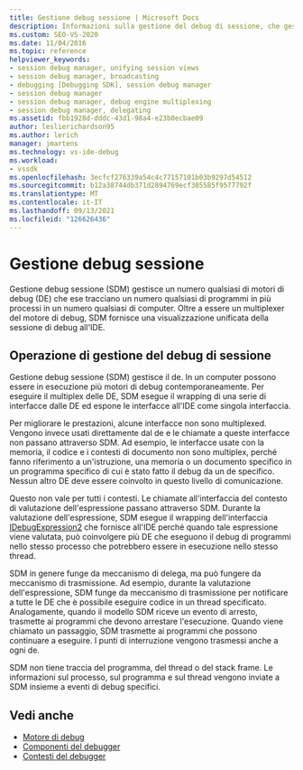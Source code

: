 ```yaml
---
title: Gestione debug sessione | Microsoft Docs
description: Informazioni sulla gestione del debug di sessione, che gestisce più motori di debug per il debug di programmi in più processi in un numero qualsiasi di computer.
ms.custom: SEO-VS-2020
ms.date: 11/04/2016
ms.topic: reference
helpviewer_keywords:
- session debug manager, unifying session views
- session debug manager, broadcasting
- debugging [Debugging SDK], session debug manager
- session debug manager
- session debug manager, debug engine multiplexing
- session debug manager, delegating
ms.assetid: fbb1928d-dddc-43d1-98a4-e23b0ecbae09
author: leslierichardson95
ms.author: lerich
manager: jmartens
ms.technology: vs-ide-debug
ms.workload:
- vssdk
ms.openlocfilehash: 3ecfcf276339a54c4c77157101b03b9297d54512
ms.sourcegitcommit: b12a38744db371d2894769ecf305585f9577792f
ms.translationtype: MT
ms.contentlocale: it-IT
ms.lasthandoff: 09/13/2021
ms.locfileid: "126626436"
---
```

# <a name="session-debug-manager"></a>Gestione debug sessione
Gestione debug sessione (SDM) gestisce un numero qualsiasi di motori di debug (DE) che ese tracciano un numero qualsiasi di programmi in più processi in un numero qualsiasi di computer. Oltre a essere un multiplexer del motore di debug, SDM fornisce una visualizzazione unificata della sessione di debug all'IDE.

## <a name="session-debug-manager-operation"></a>Operazione di gestione del debug di sessione
 Gestione debug sessione (SDM) gestisce il de. In un computer possono essere in esecuzione più motori di debug contemporaneamente. Per eseguire il multiplex delle DE, SDM esegue il wrapping di una serie di interfacce dalle DE ed espone le interfacce all'IDE come singola interfaccia.

 Per migliorare le prestazioni, alcune interfacce non sono multiplexed. Vengono invece usati direttamente dal de e le chiamate a queste interfacce non passano attraverso SDM. Ad esempio, le interfacce usate con la memoria, il codice e i contesti di documento non sono multiplex, perché fanno riferimento a un'istruzione, una memoria o un documento specifico in un programma specifico di cui è stato fatto il debug da un de specifico. Nessun altro DE deve essere coinvolto in questo livello di comunicazione.

 Questo non vale per tutti i contesti. Le chiamate all'interfaccia del contesto di valutazione dell'espressione passano attraverso SDM. Durante la valutazione dell'espressione, SDM esegue il wrapping dell'interfaccia [IDebugExpression2](../../extensibility/debugger/reference/idebugexpression2.md) che fornisce all'IDE perché quando tale espressione viene valutata, può coinvolgere più DE che eseguono il debug di programmi nello stesso processo che potrebbero essere in esecuzione nello stesso thread.

 SDM in genere funge da meccanismo di delega, ma può fungere da meccanismo di trasmissione. Ad esempio, durante la valutazione dell'espressione, SDM funge da meccanismo di trasmissione per notificare a tutte le DE che è possibile eseguire codice in un thread specificato. Analogamente, quando il modello SDM riceve un evento di arresto, trasmette ai programmi che devono arrestare l'esecuzione. Quando viene chiamato un passaggio, SDM trasmette ai programmi che possono continuare a eseguire. I punti di interruzione vengono trasmessi anche a ogni de.

 SDM non tiene traccia del programma, del thread o del stack frame. Le informazioni sul processo, sul programma e sul thread vengono inviate a SDM insieme a eventi di debug specifici.

## <a name="see-also"></a>Vedi anche
- [Motore di debug](../../extensibility/debugger/debug-engine.md)
- [Componenti del debugger](../../extensibility/debugger/debugger-components.md)
- [Contesti del debugger](../../extensibility/debugger/debugger-contexts.md)
